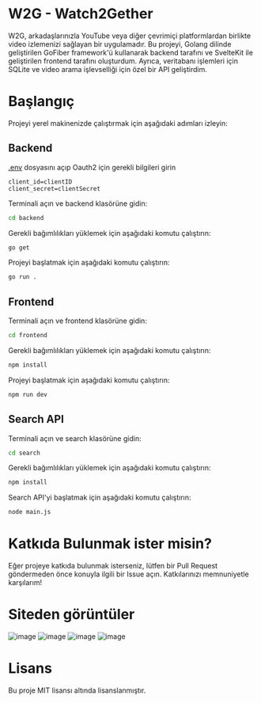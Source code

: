 # W2G - Watch2Gether
W2G, arkadaşlarınızla YouTube veya diğer çevrimiçi platformlardan birlikte video izlemenizi sağlayan bir uygulamadır. Bu projeyi, Golang dilinde geliştirilen GoFiber framework'ü kullanarak backend tarafını ve SvelteKit ile geliştirilen frontend tarafını oluşturdum. Ayrıca, veritabanı işlemleri için SQLite ve video arama işlevselliği için özel bir API geliştirdim.

# Başlangıç
Projeyi yerel makinenizde çalıştırmak için aşağıdaki adımları izleyin:

## Backend
[.env](https://github.com/Hasan-Kilici/full-stack-w2g/blob/main/backend/.env) dosyasını açıp Oauth2 için gerekli bilgileri girin
```env
client_id=clientID
client_secret=clientSecret
```
Terminali açın ve backend klasörüne gidin:
```sh
cd backend
```

Gerekli bağımlılıkları yüklemek için aşağıdaki komutu çalıştırın:
```sh
go get
```

Projeyi başlatmak için aşağıdaki komutu çalıştırın:
```sh
go run .
```

## Frontend
Terminali açın ve frontend klasörüne gidin:
```sh
cd frontend
```
Gerekli bağımlılıkları yüklemek için aşağıdaki komutu çalıştırın:
```sh
npm install
```
Projeyi başlatmak için aşağıdaki komutu çalıştırın:
```sh
npm run dev
```
## Search API
Terminali açın ve search klasörüne gidin:
```sh
cd search
```
Gerekli bağımlılıkları yüklemek için aşağıdaki komutu çalıştırın:
```sh
npm install
```
Search API'yi başlatmak için aşağıdaki komutu çalıştırın:
```sh
node main.js
```

# Katkıda Bulunmak ister misin?
Eğer projeye katkıda bulunmak isterseniz, lütfen bir Pull Request göndermeden önce konuyla ilgili bir Issue açın. Katkılarınızı memnuniyetle karşılarım!

# Siteden görüntüler
![image](https://github.com/Hasan-Kilici/full-stack-w2g/assets/105741983/42ff965f-4aea-4236-9c35-04528f88a70e)
![image](https://github.com/Hasan-Kilici/full-stack-w2g/assets/105741983/a5fbb2b4-d9fb-4cfd-be49-38b944ef3d8f)
![image](https://github.com/Hasan-Kilici/full-stack-w2g/assets/105741983/d33a21eb-2e2c-41fe-b7e0-ea69154f4a5e)
![image](https://github.com/Hasan-Kilici/full-stack-w2g/assets/105741983/b25892a0-4bfb-460c-b3e8-9bc686183a22)


# Lisans
Bu proje MIT lisansı altında lisanslanmıştır.
